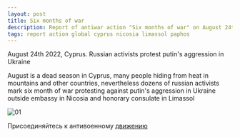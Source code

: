 ```yaml
---
layout: post
title: Six months of war
description: Report of antiwar action "Six months of war" on August 24th 2022
tags: report action global cyprus nicosia limassol paphos
---
```

August 24th 2022, Cyprus. Russian activists protest putin's aggression in Ukraine

August is a dead season in Cyprus, many people hiding from heat in mountains and other countries, nevertheless dozens of russian activists mark six month of war protesting against putin's aggression in Ukraine outside embassy in Nicosia and honorary consulate in Limassol

![01](https://scontent.fnic3-1.fna.fbcdn.net/v/t39.30808-6/301442097_152885267356289_4191194677842693084_n.jpg?_nc_cat=108&ccb=1-7&_nc_sid=730e14&_nc_ohc=4dxXHudf1uoAX8utJBe&tn=8akHrqH17R1ZT3V7&_nc_ht=scontent.fnic3-1.fna&oh=00_AT-2bTsZSI6CCs94w470l_XfHTEkccmR1JDFf2XZh39pdg&oe=63173F7A)

Присоединяйтесь к антивоенному [движению](https://t.me/nowarcy)
